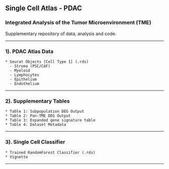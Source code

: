 ## Single Cell Atlas - PDAC 
### Integrated Analysis of the Tumor Microenvironment (TME)
Supplementary repository of data, analysis and code.  

***
### 1). **PDAC Atlas Data**   
    * Seurat Objects [Cell Type 1] (.rds)
      - Stroma (PSC/CAF)
      - Myeloid
      - Lymphocytes
      - Epithelium
      - Endothelium
***     
### 2). **Supplementary Tables**
    * Table 1: Subpopulation DEG Output 
    * Table 2: Pan-TME DEG Output
    * Table 3: Expanded gene signature table
    * Table 4: Dataset Metadata
***
### 3). **Single Cell Classifier**
    * Trained RandomForest Classifier (.rds)    
    * Vignette 
***   
